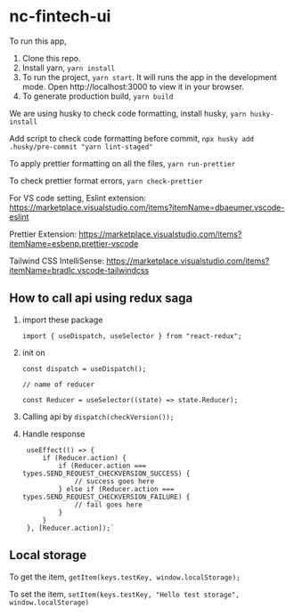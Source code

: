 # nc-fintech-ui


To run this app,

1. Clone this repo.
2. Install yarn, `yarn install`
3. To run the project,  `yarn start`. It will runs the app in the development mode. Open http://localhost:3000 to view it in your browser.
4. To generate production build,  `yarn build`


 We are using husky to check code formatting, install husky, `yarn husky-install`

Add script to check code formatting before commit, `npx husky add .husky/pre-commit "yarn lint-staged"`


To apply prettier formatting on all the files, `yarn run-prettier`


To check prettier format errors, `yarn check-prettier`



For VS code setting,
Eslint extension: https://marketplace.visualstudio.com/items?itemName=dbaeumer.vscode-eslint

Prettier Extension: https://marketplace.visualstudio.com/items?itemName=esbenp.prettier-vscode

Tailwind CSS IntelliSense: https://marketplace.visualstudio.com/items?itemName=bradlc.vscode-tailwindcss

## How to call api using redux saga


1.  import these package 

    `import { useDispatch, useSelector } from "react-redux";`
 
 2) init on 
    
    `const dispatch = useDispatch();`
    

    `// name of reducer`

    `const Reducer = useSelector((state) => state.Reducer);`    


3. Calling api by `dispatch(checkVersion());`

4) Handle response


    
        useEffect(() => {
            if (Reducer.action) {
                if (Reducer.action === types.SEND_REQUEST_CHECKVERSION_SUCCESS) {
                    // success goes here
                } else if (Reducer.action === types.SEND_REQUEST_CHECKVERSION_FAILURE) {
                    // fail goes here
                }
            }
        }, [Reducer.action]);`


## Local storage 

To get the item,
`getItem(keys.testKey, window.localStorage);`

To set the item,
`setItem(keys.testKey, "Hello test storage", window.localStorage)`